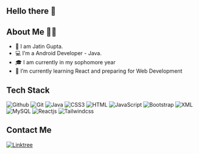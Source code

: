   ## Hello there 👋
  
  
  ## About Me 👨‍💻
  
- 👀 I am Jatin Gupta.
- 💻 I’m a Android Developer - Java. 
- 🎓 I am currently in my sophomore year
- 🌱 I’m currently learning React and preparing for Web Development

## Tech Stack 
![Github](https://img.shields.io/badge/GitHub-black?style=for-the-badge&logo=github&logoColor=white)
![Git](https://img.shields.io/badge/Git-white?style=for-the-badge&logo=Git&logoColor=E44C30)
![Java](https://img.shields.io/badge/Java-red?style=for-the-badge&logo=Java&logoColor=0B83BC)
![CSS3](https://img.shields.io/badge/CSS3-white?style=for-the-badge&logo=css3&logoColor=skyblue)
![HTML](https://img.shields.io/badge/HTML5-white?style=for-the-badge&logo=html5&logoColor=red)
![JavaScript](https://img.shields.io/badge/JavaScript-black?style=for-the-badge&logo=javascript&logoColor=yellow)
![Bootstrap](https://img.shields.io/badge/Bootstrap-white?style=for-the-badge&logo=bootstrap&logoColor=7611ED)
![XML](https://img.shields.io/badge/XML-1572B6?style=for-the-badge&logo=xml&logoColor=skyblue)
![MySQL](https://img.shields.io/badge/MySQL-skyblue?style=for-the-badge&logo=mysql&logoColor=white)
![Reactjs](https://img.shields.io/badge/Reactjs-black?style=for-the-badge&logo=react&logoColor00CDF2)
![Tailwindcss](https://img.shields.io/badge/Tailwindcss-black?style=for-the-badge&logo=tailwindcss&logoColorF2F2F2)

## Contact Me
[![Linktree](https://img.shields.io/badge/Linktree-white?style=for-the-badge&logo=linktree&logoColor40DA5B)](https://linktr.ee/jatin_1322)


